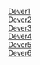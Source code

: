 <a href="Dever1/">Dever1</a>
<br/>
<a href="Dever2/">Dever2</a>
<br/>
<a href="Dever3/">Dever3</a>
<br/>
<a href="Dever4/">Dever4</a>
<br/>
<a href="Dever5/">Dever5</a>
<br/>
<a href="Dever6/">Dever6</a>